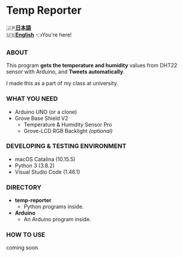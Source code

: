 # Temp Reporter

🇯🇵[**日本語**](../README.md)<br>
🇺🇸[**English**](README_en.md) 👈You're here!

### ABOUT
This program **gets the temperature and humidity** values from DHT22 sensor with Arduino, and **Tweets automatically**.<br>

I made this as a part of my class at university.

### WHAT YOU NEED
- Arduino UNO (or a clone)
- Grove Base Shield V2
    - Temperature & Humidity Sensor Pro
    - Grove-LCD RGB Backlight *(optional)*

### DEVELOPING & TESTING ENVIRONMENT
- macOS Catalina (10.15.5)
- Python 3 (3.8.2)
- Visual Studio Code (1.46.1)

### DIRECTORY
- **temp-reporter**
    - Python programs inside.
- **Arduino**
    - An Arduino program inside.

### HOW TO USE
coming soon